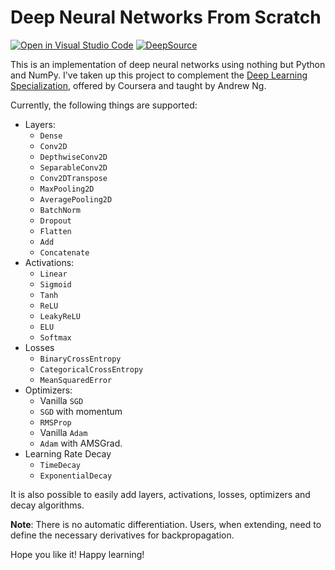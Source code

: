 # Deep Neural Networks From Scratch

[![Open in Visual Studio Code](https://open.vscode.dev/badges/open-in-vscode.svg)](https://open.vscode.dev/MalayAgr/DeepNeuralNetwork-Scratch) [![DeepSource](https://deepsource.io/gh/MalayAgr/DeepNeuralNetworksFromScratch.svg/?label=active+issues&token=kDbzmWRxJ3cqJGcbzPI8GESI)](https://deepsource.io/gh/MalayAgr/DeepNeuralNetworksFromScratch/?ref=repository-badge)

This is an implementation of deep neural networks using nothing but Python and NumPy. I've taken up this project to complement the [Deep Learning Specialization](https://www.coursera.org/specializations/deep-learning), offered by Coursera and taught by Andrew Ng.

Currently, the following things are supported:

- Layers:
  - `Dense`
  - `Conv2D`
  - `DepthwiseConv2D`
  - `SeparableConv2D`
  - `Conv2DTranspose`
  - `MaxPooling2D`
  - `AveragePooling2D`
  - `BatchNorm`
  - `Dropout`
  - `Flatten`
  - `Add`
  - `Concatenate`
- Activations:
  - `Linear`
  - `Sigmoid`
  - `Tanh`
  - `ReLU`
  - `LeakyReLU`
  - `ELU`
  - `Softmax`
- Losses
  - `BinaryCrossEntropy`
  - `CategoricalCrossEntropy`
  - `MeanSquaredError`
- Optimizers:
  - Vanilla `SGD`
  - `SGD` with momentum
  - `RMSProp`
  - Vanilla `Adam`
  - `Adam` with AMSGrad.
- Learning Rate Decay
  - `TimeDecay`
  - `ExponentialDecay`

It is also possible to easily add layers, activations, losses, optimizers and decay algorithms.

**Note**: There is no automatic differentiation. Users, when extending, need to define the necessary derivatives for backpropagation.

Hope you like it! Happy learning!
